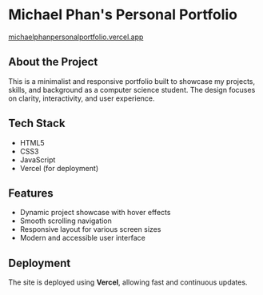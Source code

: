 <h1>Michael Phan's Personal Portfolio</h1>

<p>
  <a href="https://michaelphanpersonalportfolio.vercel.app/" target="_blank">
    michaelphanpersonalportfolio.vercel.app
  </a>
</p>

<h2>About the Project</h2>

<p>
  This is a minimalist and responsive portfolio built to showcase my projects, skills, and background as a computer science student. The design focuses on clarity, interactivity, and user experience.
</p>

<h2>Tech Stack</h2>

<ul>
  <li>HTML5</li>
  <li>CSS3</li>
  <li>JavaScript</li>
  <li>Vercel (for deployment)</li>
</ul>

<h2>Features</h2>

<ul>
  <li>Dynamic project showcase with hover effects</li>
  <li>Smooth scrolling navigation</li>
  <li>Responsive layout for various screen sizes</li>
  <li>Modern and accessible user interface</li>
</ul>

<h2>Deployment</h2>

<p>
  The site is deployed using <strong>Vercel</strong>, allowing fast and continuous updates.
</p>
